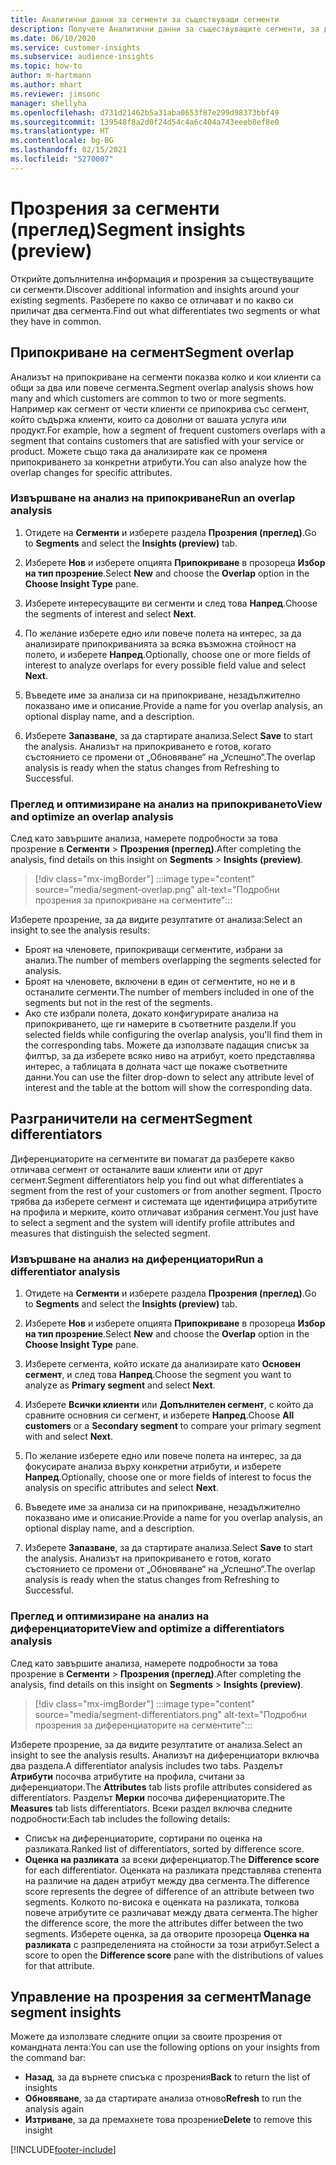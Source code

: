 ```yaml
---
title: Аналитични данни за сегменти за съществуващи сегменти
description: Получете Аналитични данни за съществуващите сегменти, за да видите разликите и общите черти.
ms.date: 06/10/2020
ms.service: customer-insights
ms.subservice: audience-insights
ms.topic: how-to
author: m-hartmann
ms.author: mhart
ms.reviewer: jimsonc
manager: shellyha
ms.openlocfilehash: d731d21462b5a31aba0653f87e299d98373bbf49
ms.sourcegitcommit: 139548f8a2d0f24d54c4a6c404a743eeeb8ef8e0
ms.translationtype: HT
ms.contentlocale: bg-BG
ms.lasthandoff: 02/15/2021
ms.locfileid: "5270007"
---
```

# <a name="segment-insights-preview"></a><span data-ttu-id="b121a-103">Прозрения за сегменти (преглед)</span><span class="sxs-lookup"><span data-stu-id="b121a-103">Segment insights (preview)</span></span>

<span data-ttu-id="b121a-104">Открийте допълнителна информация и прозрения за съществуващите си сегменти.</span><span class="sxs-lookup"><span data-stu-id="b121a-104">Discover additional information and insights around your existing segments.</span></span> <span data-ttu-id="b121a-105">Разберете по какво се отличават и по какво си приличат два сегмента.</span><span class="sxs-lookup"><span data-stu-id="b121a-105">Find out what differentiates two segments or what they have in common.</span></span>

## <a name="segment-overlap"></a><span data-ttu-id="b121a-106">Припокриване на сегмент</span><span class="sxs-lookup"><span data-stu-id="b121a-106">Segment overlap</span></span>

<span data-ttu-id="b121a-107">Анализът на припокриване на сегменти показва колко и кои клиенти са общи за два или повече сегмента.</span><span class="sxs-lookup"><span data-stu-id="b121a-107">Segment overlap analysis shows how many and which customers are common to two or more segments.</span></span> <span data-ttu-id="b121a-108">Например как сегмент от чести клиенти се припокрива със сегмент, който съдържа клиенти, които са доволни от вашата услуга или продукт.</span><span class="sxs-lookup"><span data-stu-id="b121a-108">For example, how a segment of frequent customers overlaps with a segment that contains customers that are satisfied with your service or product.</span></span>
<span data-ttu-id="b121a-109">Можете също така да анализирате как се променя припокриването за конкретни атрибути.</span><span class="sxs-lookup"><span data-stu-id="b121a-109">You can also analyze how the overlap changes for specific attributes.</span></span>

### <a name="run-an-overlap-analysis"></a><span data-ttu-id="b121a-110">Извършване на анализ на припокриване</span><span class="sxs-lookup"><span data-stu-id="b121a-110">Run an overlap analysis</span></span>

1. <span data-ttu-id="b121a-111">Отидете на **Сегменти** и изберете раздела **Прозрения (преглед)**.</span><span class="sxs-lookup"><span data-stu-id="b121a-111">Go to **Segments** and select the **Insights (preview)** tab.</span></span>

1. <span data-ttu-id="b121a-112">Изберете **Нов** и изберете опцията **Припокриване** в прозореца **Избор на тип прозрение**.</span><span class="sxs-lookup"><span data-stu-id="b121a-112">Select **New** and choose the **Overlap** option in the **Choose Insight Type** pane.</span></span>

1. <span data-ttu-id="b121a-113">Изберете интересуващите ви сегменти и след това **Напред**.</span><span class="sxs-lookup"><span data-stu-id="b121a-113">Choose the segments of interest and select **Next**.</span></span>

1. <span data-ttu-id="b121a-114">По желание изберете едно или повече полета на интерес, за да анализирате припокриванията за всяка възможна стойност на полето, и изберете **Напред**.</span><span class="sxs-lookup"><span data-stu-id="b121a-114">Optionally, choose one or more fields of interest to analyze overlaps for every possible field value and select **Next**.</span></span>

1. <span data-ttu-id="b121a-115">Въведете име за анализа си на припокриване, незадължително показвано име и описание.</span><span class="sxs-lookup"><span data-stu-id="b121a-115">Provide a name for you overlap analysis, an optional display name, and a description.</span></span>

1. <span data-ttu-id="b121a-116">Изберете **Запазване**, за да стартирате анализа.</span><span class="sxs-lookup"><span data-stu-id="b121a-116">Select **Save** to start the analysis.</span></span> <span data-ttu-id="b121a-117">Анализът на припокриването е готов, когато състоянието се промени от „Обновяване“ на „Успешно“.</span><span class="sxs-lookup"><span data-stu-id="b121a-117">The overlap analysis is ready when the status changes from Refreshing to Successful.</span></span>

### <a name="view-and-optimize-an-overlap-analysis"></a><span data-ttu-id="b121a-118">Преглед и оптимизиране на анализ на припокриването</span><span class="sxs-lookup"><span data-stu-id="b121a-118">View and optimize an overlap analysis</span></span>

<span data-ttu-id="b121a-119">След като завършите анализа, намерете подробности за това прозрение в **Сегменти** > **Прозрения (преглед)**.</span><span class="sxs-lookup"><span data-stu-id="b121a-119">After completing the analysis, find details on this insight on **Segments** > **Insights (preview)**.</span></span>

> [!div class="mx-imgBorder"]
> :::image type="content" source="media/segment-overlap.png" alt-text="Подробни прозрения за припокриване на сегментите":::

<span data-ttu-id="b121a-121">Изберете прозрение, за да видите резултатите от анализа:</span><span class="sxs-lookup"><span data-stu-id="b121a-121">Select an insight to see the analysis results:</span></span>

- <span data-ttu-id="b121a-122">Броят на членовете, припокриващи сегментите, избрани за анализ.</span><span class="sxs-lookup"><span data-stu-id="b121a-122">The number of members overlapping the segments selected for analysis.</span></span>
- <span data-ttu-id="b121a-123">Броят на членовете, включени в един от сегментите, но не и в останалите сегменти.</span><span class="sxs-lookup"><span data-stu-id="b121a-123">The number of members included in one of the segments but not in the rest of the segments.</span></span>
- <span data-ttu-id="b121a-124">Ако сте избрали полета, докато конфигурирате анализа на припокриването, ще ги намерите в съответните раздели.</span><span class="sxs-lookup"><span data-stu-id="b121a-124">If you selected fields while configuring the overlap analysis, you'll find them in the corresponding tabs.</span></span> <span data-ttu-id="b121a-125">Можете да използвате падащия списък за филтър, за да изберете всяко ниво на атрибут, което представлява интерес, а таблицата в долната част ще покаже съответните данни.</span><span class="sxs-lookup"><span data-stu-id="b121a-125">You can use the filter drop-down to select any attribute level of interest and the table at the bottom will show the corresponding data.</span></span>

## <a name="segment-differentiators"></a><span data-ttu-id="b121a-126">Разграничители на сегмент</span><span class="sxs-lookup"><span data-stu-id="b121a-126">Segment differentiators</span></span>

<span data-ttu-id="b121a-127">Диференциаторите на сегментите ви помагат да разберете какво отличава сегмент от останалите ваши клиенти или от друг сегмент.</span><span class="sxs-lookup"><span data-stu-id="b121a-127">Segment differentiators help you find out what differentiates a segment from the rest of your customers or from another segment.</span></span> <span data-ttu-id="b121a-128">Просто трябва да изберете сегмент и системата ще идентифицира атрибутите на профила и мерките, които отличават избрания сегмент.</span><span class="sxs-lookup"><span data-stu-id="b121a-128">You just have to select a segment and the system will identify profile attributes and measures that distinguish the selected segment.</span></span>

### <a name="run-a-differentiator-analysis"></a><span data-ttu-id="b121a-129">Извършване на анализ на диференциатори</span><span class="sxs-lookup"><span data-stu-id="b121a-129">Run a differentiator analysis</span></span>

1. <span data-ttu-id="b121a-130">Отидете на **Сегменти** и изберете раздела **Прозрения (преглед)**.</span><span class="sxs-lookup"><span data-stu-id="b121a-130">Go to **Segments** and select the **Insights (preview)** tab.</span></span>

1. <span data-ttu-id="b121a-131">Изберете **Нов** и изберете опцията **Припокриване** в прозореца **Избор на тип прозрение**.</span><span class="sxs-lookup"><span data-stu-id="b121a-131">Select **New** and choose the **Overlap** option in the **Choose Insight Type** pane.</span></span>

1. <span data-ttu-id="b121a-132">Изберете сегмента, който искате да анализирате като **Основен сегмент**, и след това **Напред**.</span><span class="sxs-lookup"><span data-stu-id="b121a-132">Choose the segment you want to analyze as **Primary segment** and select **Next**.</span></span>

1. <span data-ttu-id="b121a-133">Изберете **Всички клиенти** или **Допълнителен сегмент**, с който да сравните основния си сегмент, и изберете **Напред**.</span><span class="sxs-lookup"><span data-stu-id="b121a-133">Choose **All customers** or a **Secondary segment** to compare your primary segment with and select **Next**.</span></span>

1. <span data-ttu-id="b121a-134">По желание изберете едно или повече полета на интерес, за да фокусирате анализа върху конкретни атрибути, и изберете **Напред**.</span><span class="sxs-lookup"><span data-stu-id="b121a-134">Optionally, choose one or more fields of interest to focus the analysis on specific attributes and select **Next**.</span></span>

1. <span data-ttu-id="b121a-135">Въведете име за анализа си на припокриване, незадължително показвано име и описание.</span><span class="sxs-lookup"><span data-stu-id="b121a-135">Provide a name for you overlap analysis, an optional display name, and a description.</span></span>

1. <span data-ttu-id="b121a-136">Изберете **Запазване**, за да стартирате анализа.</span><span class="sxs-lookup"><span data-stu-id="b121a-136">Select **Save** to start the analysis.</span></span> <span data-ttu-id="b121a-137">Анализът на припокриването е готов, когато състоянието се промени от „Обновяване“ на „Успешно“.</span><span class="sxs-lookup"><span data-stu-id="b121a-137">The overlap analysis is ready when the status changes from Refreshing to Successful.</span></span>

### <a name="view-and-optimize-a-differentiators-analysis"></a><span data-ttu-id="b121a-138">Преглед и оптимизиране на анализ на диференциаторите</span><span class="sxs-lookup"><span data-stu-id="b121a-138">View and optimize a differentiators analysis</span></span>

<span data-ttu-id="b121a-139">След като завършите анализа, намерете подробности за това прозрение в **Сегменти** > **Прозрения (преглед)**.</span><span class="sxs-lookup"><span data-stu-id="b121a-139">After completing the analysis, find details on this insight on **Segments** > **Insights (preview)**.</span></span>

> [!div class="mx-imgBorder"]
> :::image type="content" source="media/segment-differentiators.png" alt-text="Подробни прозрения за диференциаторите на сегментите":::

<span data-ttu-id="b121a-141">Изберете прозрение, за да видите резултатите от анализа.</span><span class="sxs-lookup"><span data-stu-id="b121a-141">Select an insight to see the analysis results.</span></span> <span data-ttu-id="b121a-142">Анализът на диференциатори включва два раздела.</span><span class="sxs-lookup"><span data-stu-id="b121a-142">A differentiator analysis includes two tabs.</span></span> <span data-ttu-id="b121a-143">Разделът **Атрибути** посочва атрибутите на профила, считани за диференциатори.</span><span class="sxs-lookup"><span data-stu-id="b121a-143">The **Attributes** tab lists profile attributes considered as differentiators.</span></span> <span data-ttu-id="b121a-144">Разделът **Мерки** посочва диференциаторите.</span><span class="sxs-lookup"><span data-stu-id="b121a-144">The **Measures** tab lists differentiators.</span></span> <span data-ttu-id="b121a-145">Всеки раздел включва следните подробности:</span><span class="sxs-lookup"><span data-stu-id="b121a-145">Each tab includes the following details:</span></span>

- <span data-ttu-id="b121a-146">Списък на диференциаторите, сортирани по оценка на разликата.</span><span class="sxs-lookup"><span data-stu-id="b121a-146">Ranked list of differentiators, sorted by difference score.</span></span>
- <span data-ttu-id="b121a-147">**Оценка на разликата** за всеки диференциатор.</span><span class="sxs-lookup"><span data-stu-id="b121a-147">The **Difference score** for each differentiator.</span></span> <span data-ttu-id="b121a-148">Оценката на разликата представлява степента на различие на даден атрибут между два сегмента.</span><span class="sxs-lookup"><span data-stu-id="b121a-148">The difference score represents the degree of difference of an attribute between two segments.</span></span> <span data-ttu-id="b121a-149">Колкото по-висока е оценката на разликата, толкова повече атрибутите се различават между двата сегмента.</span><span class="sxs-lookup"><span data-stu-id="b121a-149">The higher the difference score, the more the attributes differ between the two segments.</span></span> <span data-ttu-id="b121a-150">Изберете оценка, за да отворите прозореца **Оценка на разликата** с разпределенията на стойности за този атрибут.</span><span class="sxs-lookup"><span data-stu-id="b121a-150">Select a score to open the **Difference score** pane with the distributions of values for that attribute.</span></span>

## <a name="manage-segment-insights"></a><span data-ttu-id="b121a-151">Управление на прозрения за сегмент</span><span class="sxs-lookup"><span data-stu-id="b121a-151">Manage segment insights</span></span>

<span data-ttu-id="b121a-152">Можете да използвате следните опции за своите прозрения от командната лента:</span><span class="sxs-lookup"><span data-stu-id="b121a-152">You can use the following options on your insights from the command bar:</span></span>

- <span data-ttu-id="b121a-153">**Назад**, за да върнете списъка с прозрения</span><span class="sxs-lookup"><span data-stu-id="b121a-153">**Back** to return the list of insights</span></span>
- <span data-ttu-id="b121a-154">**Обновяване**, за да стартирате анализа отново</span><span class="sxs-lookup"><span data-stu-id="b121a-154">**Refresh** to run the analysis again</span></span>
- <span data-ttu-id="b121a-155">**Изтриване**, за да премахнете това прозрение</span><span class="sxs-lookup"><span data-stu-id="b121a-155">**Delete** to remove this insight</span></span>


[!INCLUDE[footer-include](../includes/footer-banner.md)]